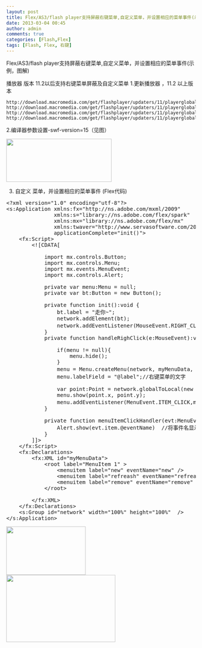 ```yaml
---
layout: post
title: Flex/AS3/flash player支持屏蔽右键菜单,自定义菜单，并设置相应的菜单事件(示例，图解)
date: 2013-03-04 00:45
author: admin
comments: true
categories: [Flash,Flex]
tags: [Flash, Flex, 右键]
---
```

Flex/AS3/flash player支持屏蔽右键菜单,自定义菜单，并设置相应的菜单事件(示例，图解)

播放器 版本 11.2以后支持右键菜单屏蔽及自定义菜单
1.更新播放器 ，11.2 以上版本

	http://download.macromedia.com/get/flashplayer/updaters/11/playerglobal11_3.swc
	http://download.macromedia.com/get/flashplayer/updaters/11/playerglobal11_4.swc
	http://download.macromedia.com/get/flashplayer/updaters/11/playerglobal11_2.swc
	http://download.macromedia.com/get/flashplayer/updaters/11/playerglobal11_5.swc

2.编译器参数设置-swf-version=15（见图）

<img class="alignnone" alt="" src="http://c.hiphotos.bdimg.com/album/s%3D550%3Bq%3D90%3Bc%3Dxiangce%2C100%2C100/sign=add4d17a74c6a7efbd26a823cdc1de6c/91ef76c6a7efce1bd7d3bc6fad51f3deb58f659e.jpg?referer=ecdbe946ff1f4134b920314ec374&amp;x=.jpg" width="280" height="115" />

3. 自定义 菜单，并设置相应的菜单事件 (Flex代码)
<pre>&lt;?xml version="1.0" encoding="utf-8"?&gt;
&lt;s:Application xmlns:fx="http://ns.adobe.com/mxml/2009"
			   xmlns:s="library://ns.adobe.com/flex/spark"
			   xmlns:mx="library://ns.adobe.com/flex/mx"
			   xmlns:twaver="http://www.servasoftware.com/2009/twaver/flex"
			   applicationComplete="init()"&gt;
	&lt;fx:Script&gt;
		&lt;![CDATA[

			import mx.controls.Button;
			import mx.controls.Menu;
			import mx.events.MenuEvent;
			import mx.controls.Alert;

			private var menu:Menu = null;
			private var bt:Button = new Button();

			private function init():void {
				bt.label = "走你~";
				network.addElement(bt);
				network.addEventListener(MouseEvent.RIGHT_CLICK,handleRighClick);//监听右键
			}
			private function handleRighClick(e:MouseEvent):void {

				if(menu != null){
					menu.hide();
				}
				menu = Menu.createMenu(network, myMenuData, false);//myMenuData菜单数据源
				menu.labelField = "@label";//右键菜单的文字

				var point:Point = network.globalToLocal(new Point(e.stageX, e.stageY));
				menu.show(point.x, point.y);
				menu.addEventListener(MenuEvent.ITEM_CLICK,menuItemClickHandler);  //菜单事件
			}

			private function menuItemClickHandler(evt:MenuEvent):void{
				Alert.show(evt.item.@eventName)  //将事件名显示出来
			}
		]]&gt;
	&lt;/fx:Script&gt;
	&lt;fx:Declarations&gt;
		&lt;fx:XML id="myMenuData"&gt;
			&lt;root label="MenuItem 1" &gt;
				&lt;menuitem label="new" eventName="new" /&gt;
				&lt;menuitem label="refreash" eventName="refreash" /&gt;
				&lt;menuitem label="remove" eventName="remove" /&gt;
			&lt;/root&gt;

		&lt;/fx:XML&gt;
	&lt;/fx:Declarations&gt;
	&lt;s:Group id="network" width="100%" height="100%"  /&gt;
&lt;/s:Application&gt;</pre>
<img class="alignnone" alt="" src="http://f.hiphotos.bdimg.com/album/s%3D550%3Bq%3D90%3Bc%3Dxiangce%2C100%2C100/sign=00d9908671f082022992913a7bc08ad0/d01373f082025aaf099d0a6ef9edab64024f1ae3.jpg?referer=0c19c643257f9e2f2922293866a2&amp;x=.jpg" width="211" height="129" />

<img class="alignnone" alt="" src="http://a.hiphotos.bdimg.com/album/s%3D550%3Bq%3D90%3Bc%3Dxiangce%2C100%2C100/sign=8e695c00087b020808c93fe452e283ee/1c950a7b02087bf4eabe234cf0d3572c10dfcfc1.jpg?referer=164b2af50e338744c5d21b4c29df&amp;x=.jpg" width="290" height="179" />
